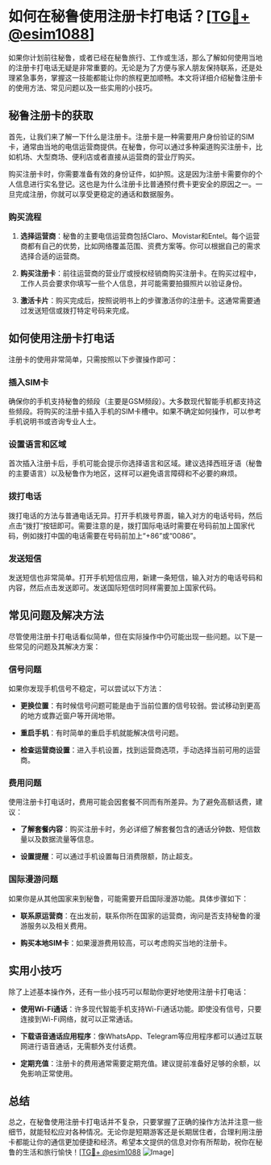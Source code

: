 # 如何在秘鲁使用注册卡打电话？[[TG💪+ @esim1088](https://t.me/s/esim1088)]

如果你计划前往秘鲁，或者已经在秘鲁旅行、工作或生活，那么了解如何使用当地的注册卡打电话无疑是非常重要的。无论是为了方便与家人朋友保持联系，还是处理紧急事务，掌握这一技能都能让你的旅程更加顺畅。本文将详细介绍秘鲁注册卡的使用方法、常见问题以及一些实用的小技巧。

## 秘鲁注册卡的获取

首先，让我们来了解一下什么是注册卡。注册卡是一种需要用户身份验证的SIM卡，通常由当地的电信运营商提供。在秘鲁，你可以通过多种渠道购买注册卡，比如机场、大型商场、便利店或者直接从运营商的营业厅购买。

购买注册卡时，你需要准备有效的身份证件，如护照。这是因为注册卡需要你的个人信息进行实名登记。这也是为什么注册卡比普通预付费卡更安全的原因之一。一旦完成注册，你就可以享受更稳定的通话和数据服务。

### 购买流程

1. **选择运营商**：秘鲁的主要电信运营商包括Claro、Movistar和Entel。每个运营商都有自己的优势，比如网络覆盖范围、资费方案等。你可以根据自己的需求选择合适的运营商。
   
2. **购买注册卡**：前往运营商的营业厅或授权经销商购买注册卡。在购买过程中，工作人员会要求你填写一些个人信息，并可能需要拍摄照片以验证身份。

3. **激活卡片**：购买完成后，按照说明书上的步骤激活你的注册卡。这通常需要通过发送短信或拨打特定号码来完成。

## 如何使用注册卡打电话

注册卡的使用非常简单，只需按照以下步骤操作即可：

### 插入SIM卡

确保你的手机支持秘鲁的频段（主要是GSM频段）。大多数现代智能手机都支持这些频段。将购买的注册卡插入手机的SIM卡槽中。如果不确定如何操作，可以参考手机说明书或咨询专业人士。

### 设置语言和区域

首次插入注册卡后，手机可能会提示你选择语言和区域。建议选择西班牙语（秘鲁的主要语言）以及秘鲁作为地区，这样可以避免语言障碍和不必要的麻烦。

### 拨打电话

拨打电话的方法与普通电话无异。打开手机拨号界面，输入对方的电话号码，然后点击“拨打”按钮即可。需要注意的是，拨打国际电话时需要在号码前加上国家代码，例如拨打中国的电话需要在号码前加上“+86”或“0086”。

### 发送短信

发送短信也非常简单。打开手机短信应用，新建一条短信，输入对方的电话号码和内容，然后点击发送即可。发送国际短信时同样需要加上国家代码。

## 常见问题及解决方法

尽管使用注册卡打电话看似简单，但在实际操作中仍可能出现一些问题。以下是一些常见的问题及其解决方案：

### 信号问题

如果你发现手机信号不稳定，可以尝试以下方法：

- **更换位置**：有时候信号问题可能是由于当前位置的信号较弱。尝试移动到更高的地方或靠近窗户等开阔地带。
  
- **重启手机**：有时简单的重启手机就能解决信号问题。

- **检查运营商设置**：进入手机设置，找到运营商选项，手动选择当前可用的运营商。

### 费用问题

使用注册卡打电话时，费用可能会因套餐不同而有所差异。为了避免高额话费，建议：

- **了解套餐内容**：购买注册卡时，务必详细了解套餐包含的通话分钟数、短信数量以及数据流量等信息。

- **设置提醒**：可以通过手机设置每日消费限额，防止超支。

### 国际漫游问题

如果你是从其他国家来到秘鲁，可能需要开启国际漫游功能。具体步骤如下：

- **联系原运营商**：在出发前，联系你所在国家的运营商，询问是否支持秘鲁的漫游服务以及相关费用。

- **购买本地SIM卡**：如果漫游费用较高，可以考虑购买当地的注册卡。

## 实用小技巧

除了上述基本操作外，还有一些小技巧可以帮助你更好地使用注册卡打电话：

- **使用Wi-Fi通话**：许多现代智能手机支持Wi-Fi通话功能。即使没有信号，只要连接到Wi-Fi网络，就可以正常通话。

- **下载语音通话应用程序**：像WhatsApp、Telegram等应用程序都可以通过互联网进行语音通话，无需额外支付话费。

- **定期充值**：注册卡的费用通常需要定期充值。建议提前准备好足够的余额，以免影响正常使用。

## 总结

总之，在秘鲁使用注册卡打电话并不复杂，只要掌握了正确的操作方法并注意一些细节，就能轻松应对各种情况。无论你是短期游客还是长期居住者，合理利用注册卡都能让你的通信更加便捷和经济。希望本文提供的信息对你有所帮助，祝你在秘鲁的生活和旅行愉快！[[TG💪+ @esim1088](https://t.me/s/esim1088) ![Image](https://i.postimg.cc/4NQfJmqS/Snipaste-2025-05-13-00-14-12.png)]